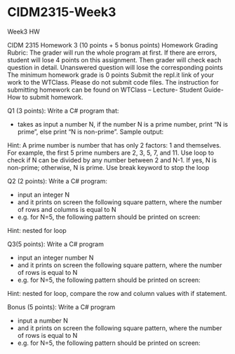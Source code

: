 # CIDM2315-Week3
Week3 HW

CIDM 2315 Homework 3 
(10 points + 5 bonus points)
Homework Grading Rubric:
The grader will run the whole program at first. If there are errors, student will lose 4 points on this assignment. Then grader will check each question in detail.
Unanswered question will lose the corresponding points 
The minimum homework grade is 0 points
Submit the repl.it link of your work to the WTClass. Please do not submit code files. 
The instruction for submitting homework can be found on WTClass – Lecture- Student Guide- How to submit homework.

Q1 (3 points): Write a C# program that:
- takes as input a number N, if the number N is a prime number, print “N is prime”, else print “N is non-prime”.
Sample output: 


Hint: 
A prime number is number that has only 2 factors: 1 and themselves. For example, the first 5 prime numbers are 2, 3, 5, 7, and 11.
Use loop to check if N can be divided by any number between 2 and N-1. If yes, N is non-prime; otherwise, N is prime. 
Use break keyword to stop the loop


Q2 (2 points): Write a C# program:
- input an integer N
- and it prints on screen the following square pattern, where the number of
rows and columns is equal to N
- e.g. for N=5, the following pattern should be printed on screen:


Hint: nested for loop



Q3(5 points):  Write a C# program 
- input an integer number N
- and it prints on screen the following square pattern, where the number of
rows is equal to N
- e.g. for N=5, the following pattern should be printed on screen:

Hint: nested for loop, compare the row and column values with if statement.




Bonus (5 points):  Write a C# program
- input a number N
- and it prints on screen the following square pattern, where the number of
rows is equal to N
- e.g. for N=5, the following pattern should be printed on screen:

